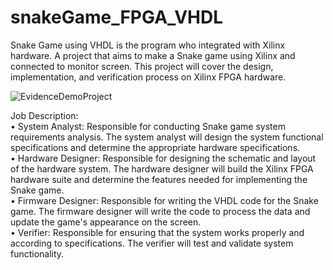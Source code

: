 # snakeGame_FPGA_VHDL

Snake Game using VHDL is the program who integrated with Xilinx hardware. A project that aims to make a Snake game using Xilinx and connected to monitor screen. This project will cover the design, implementation, and verification process on Xilinx FPGA hardware.

![EvidenceDemoProject](https://user-images.githubusercontent.com/76098113/228191107-0a236179-ce05-4393-a281-ad3a71bb3de2.jpg)

Job Description:                                                                                                                                                     
• System Analyst: Responsible for conducting Snake game system requirements analysis. The system analyst will design the system functional specifications and determine the appropriate hardware specifications.                                                                                                                     
• Hardware Designer: Responsible for designing the schematic and layout of the hardware system. The hardware designer will build the Xilinx FPGA hardware suite and determine the features needed for implementing the Snake game.                                                                                                          
• Firmware Designer: Responsible for writing the VHDL code for the Snake game. The firmware designer will write the code to process the data and update the game's appearance on the screen.                                                                                                                                          
• Verifier: Responsible for ensuring that the system works properly and according to specifications. The verifier will test and validate system functionality.
